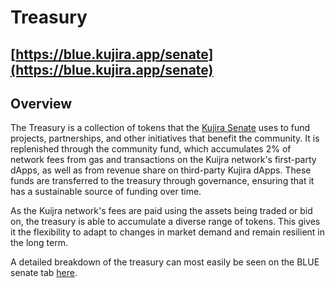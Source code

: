 # Treasury

## [https://blue.kujira.app/senate](https://blue.kujira.app/senate)

## Overview

The Treasury is a collection of tokens that the [Kujira Senate](../senate.md) uses to fund projects, partnerships, and other initiatives that benefit the community. It is replenished through the community fund, which accumulates 2% of network fees from gas and transactions on the Kuijra network's first-party dApps, as well as from revenue share on third-party Kujira dApps. These funds are transferred to the treasury through governance, ensuring that it has a sustainable source of funding over time.

As the Kuijra network's fees are paid using the assets being traded or bid on, the treasury is able to accumulate a diverse range of tokens. This gives it the flexibility to adapt to changes in market demand and remain resilient in the long term.

A detailed breakdown of the treasury can most easily be seen on the BLUE senate tab [here](treasury.md#https-blue.kujira.app-senate).&#x20;
